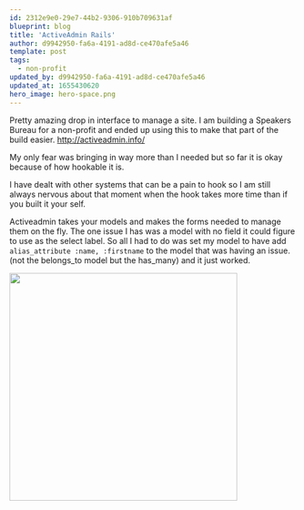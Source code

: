 ```yaml
---
id: 2312e9e0-29e7-44b2-9306-910b709631af
blueprint: blog
title: 'ActiveAdmin Rails'
author: d9942950-fa6a-4191-ad8d-ce470afe5a46
template: post
tags:
  - non-profit
updated_by: d9942950-fa6a-4191-ad8d-ce470afe5a46
updated_at: 1655430620
hero_image: hero-space.png
---
```

<p>
Pretty amazing drop in interface to manage a site. I am building a Speakers Bureau for a non-profit and ended up using this to make that part of the build easier.
<a href='http://activeadmin.info/'>http://activeadmin.info/</a>
</p>
<p>
My only fear was bringing in way more than I needed but so far it is okay because of how hookable it is.
</p>
<p>
I have dealt with other systems that can be a pain to hook so I am still always nervous about that moment when the hook takes more time than if you built it your self.
</p>
<p>
Activeadmin takes your models and makes the forms needed to manage them on the fly. The one issue I has was a model with no field it could figure to use as the select label. So all I had to do was set my model to have add <code>alias_attribute :name, :firstname</code> to the model that was having an issue. (not the belongs_to model but the has_many) and it just worked.
</p>
<p>
<img src='https://dl.dropboxusercontent.com/u/54803135/active_admin.png' width='400'>
</p>